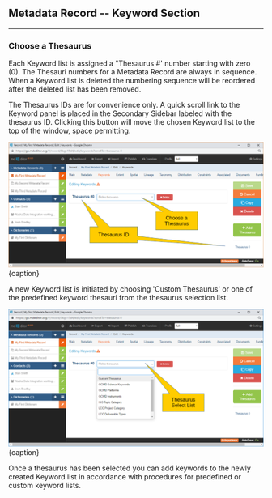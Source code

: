 ## Metadata Record -- Keyword Section
---
### Choose a Thesaurus

Each <span class="md-panel">Keyword</span> list is assigned a "Thesaurus #' number starting with zero (0).  The Thesauri numbers for a <span class="md-panel">Metadata Record</span> are always in sequence.  When a <span class="md-panel">Keyword</span> list is deleted the numbering sequence will be reordered after the deleted list has been removed. 
 
 The Thesaurus IDs are for convenience only. A quick scroll link to the <span class="md-panel">Keyword</span> panel is placed in the <span class="md-window">Secondary Sidebar</span> labeled with the thesaurus ID.  Clicking this button will move the chosen <span class="md-panel">Keyword</span> list to the top of the window, space permitting. 

![Thesaurus Selection Window](/assets/reference/edit-objects/metadata/keyword/keyword-pickThesaurus.png){caption}

A new <span class="md-panel">Keyword</span> list is initiated by choosing 'Custom Thesaurus' or one of the predefined keyword thesauri from the thesaurus selection list.  

![Predefined Thesaurus Pick List](/assets/reference/edit-objects/metadata/keyword/keyword-pickList.png){caption}

Once a thesaurus has been selected you can add keywords to the newly created <span class="md-panel">Keyword</span> list in accordance with procedures for predefined or custom keyword lists.

